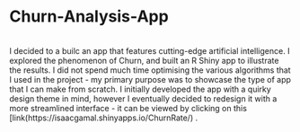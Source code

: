 # Churn-Analysis-App
<br/>
I decided to a builc an app that features cutting-edge artificial intelligence. I explored the phenomenon of Churn, and built an R Shiny app to illustrate the results.
I did not spend much time optimising the various algorithms that I used in the project - my primary purpose was to showcase the type of app that I can make from scratch. I initially developed the app with a quirky design theme in mind, however I eventually decided to redesign it with a more streamlined interface - it can be viewed by clicking on this [link(https://isaacgamal.shinyapps.io/ChurnRate/) . 


